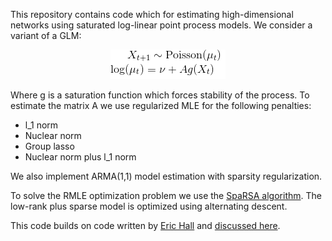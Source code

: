 This repository contains code which for estimating high-dimensional networks using saturated log-linear point process models.  We consider a variant of a GLM: 

<p align="center">
<img src="https://github.com/bzmark/Saturated-Point-Processes/blob/master/AR(1)%20NN%20and%20Sparsity/equation.png" />
</p>

Where g is a saturation function which forces stability of the process.  To estimate the matrix A we use regularized MLE for the following penalties:

* l_1 norm
* Nuclear norm
* Group lasso
* Nuclear norm plus l_1 norm

We also implement ARMA(1,1) model estimation with sparsity regularization.  

To solve the RMLE optimization problem we use the [SpaRSA algorithm](http://www.lx.it.pt/~mtf/SpaRSA/IEEE_TSP_2009_Wright_Nowak_Figueiredo.pdf).  The low-rank plus sparse model is optimized using alternating descent.

This code builds on code written by [Eric Hall](http://erichall87.github.io/) and [discussed here](https://arxiv.org/abs/1605.02693).
